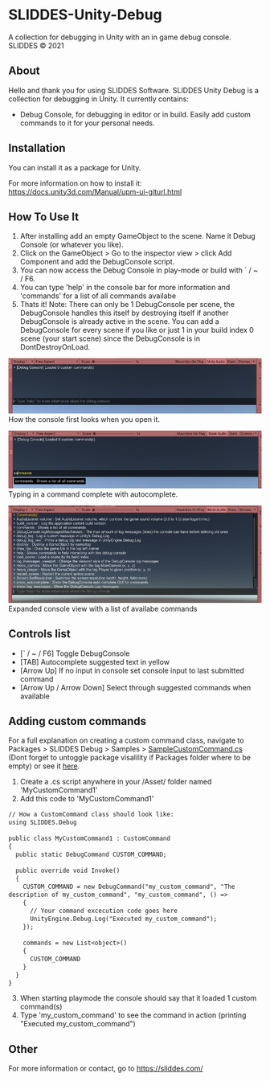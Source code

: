 # SLIDDES-Unity-Debug
A collection for debugging in Unity with an in game debug console.
SLIDDES © 2021

## About
Hello and thank you for using SLIDDES Software.
SLIDDES Unity Debug is a collection for debugging in Unity. It currently contains:
- Debug Console, for debugging in editor or in build. Easily add custom commands to it for your personal needs.

## Installation
You can install it as a package for Unity.

For more information on how to install it:
https://docs.unity3d.com/Manual/upm-ui-giturl.html

## How To Use It
1. After installing add an empty GameObject to the scene. Name it Debug Console (or whatever you like).
2. Click on the GameObject > Go to the inspector view > click Add Component and add the DebugConsole script.
3. You can now access the Debug Console in play-mode or build with ` / ~ / F6.
4. You can type 'help' in the console bar for more information and 'commands' for a list of all commands availabe
6. Thats it!
Note: There can only be 1 DebugConsole per scene, the DebugConsole handles this itself by destroying itself if another
DebugConsole is already active in the scene. You can add a DebugConsole for every scene if you like or just 1 in your
build index 0 scene (your start scene) since the DebugConsole is in DontDestroyOnLoad.

![Img DebugConsole 0](https://github.com/MrSliddes/SLIDDES-Unity-Debug/blob/Github-Info/SLIDDES_Unity_Debug_Img_0.jpg)
How the console first looks when you open it.

![Img DebugConsole 1](https://github.com/MrSliddes/SLIDDES-Unity-Debug/blob/Github-Info/SLIDDES_Unity_Debug_Img_1.jpg)
Typing in a command complete with autocomplete.

![Img DebugConsole 2](https://github.com/MrSliddes/SLIDDES-Unity-Debug/blob/Github-Info/SLIDDES_Unity_Debug_Img_2.jpg)
Expanded console view with a list of availabe commands

## Controls list
- [` / ~ / F6] Toggle DebugConsole
- [TAB] Autocomplete suggested text in yellow
- [Arrow Up] If no input in console set console input to last submitted command
- [Arrow Up / Arrow Down] Select through suggested commands when available

## Adding custom commands
For a full explanation on creating a custom command class, navigate to Packages > SLIDDES Debug > Samples > [SampleCustomCommand.cs](https://github.com/MrSliddes/SLIDDES-Unity-Debug/blob/main/Samples/SampleCustomCommand.cs) (Dont forget to untoggle package visalility if Packages folder where to be empty) or see it [here](https://github.com/MrSliddes/SLIDDES-Unity-Debug/blob/main/Samples/SampleCustomCommand.cs).
1. Create a .cs script anywhere in your /Asset/ folder named 'MyCustomCommand1'
2. Add this code to 'MyCustomCommand1'
```
// How a CustomCommand class should look like:
using SLIDDES.Debug

public class MyCustomCommand1 : CustomCommand
{
  public static DebugCommand CUSTOM_COMMAND;
  
  public override void Invoke()
  {
    CUSTOM_COMMAND = new DebugCommand("my_custom_command", "The description of my_custom_command", "my_custom_command", () => 
    {
      // Your command excecution code goes here
      UnityEngine.Debug.Log("Executed my_custom_command");
    });
    
    commands = new List<object>()
    {
      CUSTOM_COMMAND
    }
  }
}
```
3. When starting playmode the console should say that it loaded 1 custom command(s)
4. Type 'my_custom_command' to see the command in action (printing "Executed my_custom_command")

## Other
For more information or contact, go to https://sliddes.com/
